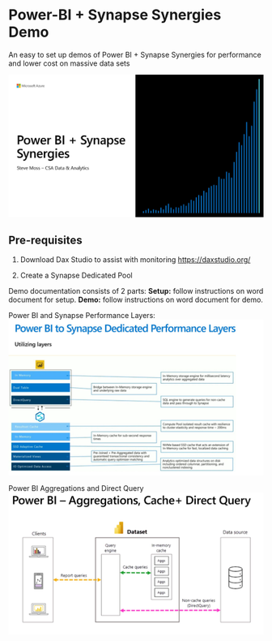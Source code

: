 # Power-BI + Synapse Synergies Demo

An easy to set up demos of Power BI + Synapse Synergies for performance and lower cost on massive data sets

![summary](https://github.com/stevemoss-microsoft/Power-BI---Synapse-Demo/blob/main/splash%20page.jpg?raw=true)

## Pre-requisites
1) Download Dax Studio to assist with monitoring
https://daxstudio.org/

2) Create a Synapse Dedicated Pool

Demo documentation consists of 2 parts:
<b>Setup:</b>  follow instructions on word document for setup.
<b>Demo:</b>  follow instructions on word document for demo. 


Power BI and Synapse Performance Layers:
![summary](https://github.com/stevemoss-microsoft/Power-BI---Synapse-Demo/blob/main/Power%20BI%20Dedicated%20Layers.jpg?raw=true)

Power BI Aggregations and Direct Query
![summary](https://github.com/stevemoss-microsoft/Power-BI---Synapse-Demo/blob/main/Power%20BI%20Aggregations%20and%20Direct%20Query.jpg?raw=true)


